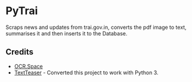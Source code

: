 # PyTrai
Scraps news and updates from trai.gov.in, converts the pdf image to text, summarises it and then inserts it to the Database.

## Credits
- [OCR.Space](http://ocr.space)
- [TextTeaser](https://github.com/MojoJolo/textteaser) - Converted this project to work with Python 3.
